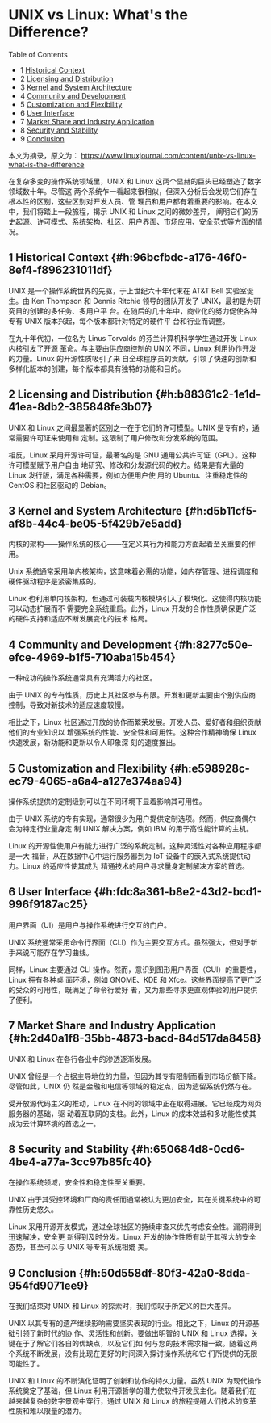 # UNIX vs Linux: What's the Difference?


<div class="ox-hugo-toc toc has-section-numbers">

<div class="heading">Table of Contents</div>

- <span class="section-num">1</span> [Historical Context](#h:96bcfbdc-a176-46f0-8ef4-f896231011df)
- <span class="section-num">2</span> [Licensing and Distribution](#h:b88361c2-1e1d-41ea-8db2-385848fe3b07)
- <span class="section-num">3</span> [Kernel and System Architecture](#h:d5b11cf5-af8b-44c4-be05-5f429b7e5add)
- <span class="section-num">4</span> [Community and Development](#h:8277c50e-efce-4969-b1f5-710aba15b454)
- <span class="section-num">5</span> [Customization and Flexibility](#h:e598928c-ec79-4065-a6a4-a127e374aa94)
- <span class="section-num">6</span> [User Interface](#h:fdc8a361-b8e2-43d2-bcd1-996f9187ac25)
- <span class="section-num">7</span> [Market Share and Industry Application](#h:2d40a1f8-35bb-4873-bacd-84d517da8458)
- <span class="section-num">8</span> [Security and Stability](#h:650684d8-0cd6-4be4-a77a-3cc97b85fc40)
- <span class="section-num">9</span> [Conclusion](#h:50d558df-80f3-42a0-8dda-954fd9071ee9)

</div>
<!--endtoc-->


本文为摘录，原文为： https://www.linuxjournal.com/content/unix-vs-linux-what-is-the-difference

在复杂多变的操作系统领域里，UNIX 和 Linux 这两个显赫的巨头已经塑造了数字领域数十年。尽管这
两个系统乍一看起来很相似，但深入分析后会发现它们存在根本性的区别，这些区别对开发人员、管
理员和用户都有着重要的影响。在本文中，我们将踏上一段旅程，揭示 UNIX 和 Linux 之间的微妙差异，
阐明它们的历史起源、许可模式、系统架构、社区、用户界面、市场应用、安全范式等方面的情况。


## <span class="section-num">1</span> Historical Context {#h:96bcfbdc-a176-46f0-8ef4-f896231011df}

UNIX 是一个操作系统世界的先驱，于上世纪六十年代末在 AT&amp;T Bell 实验室诞生。由 Ken
Thompson 和 Dennis Ritchie 领导的团队开发了 UNIX，最初是为研究目的创建的多任务、多用户平
台。在随后的几十年中，商业化的努力促使各种专有 UNIX 版本兴起，每个版本都针对特定的硬件平
台和行业而调整。

在九十年代初，一位名为 Linus Torvalds 的芬兰计算机科学学生通过开发 Linux 内核引发了开源
革命。与主要由供应商控制的 UNIX 不同，Linux 利用协作开发的力量。Linux 的开源性质吸引了来
自全球程序员的贡献，引领了快速的创新和多样化版本的创建，每个版本都具有独特的功能和目的。


## <span class="section-num">2</span> Licensing and Distribution {#h:b88361c2-1e1d-41ea-8db2-385848fe3b07}

UNIX 和 Linux 之间最显著的区别之一在于它们的许可模型。UNIX 是专有的，通常需要许可证来使用和
定制。这限制了用户修改和分发系统的范围。

相反，Linux 采用开源许可证，最著名的是 GNU 通用公共许可证（GPL）。这种许可模型赋予用户自由
地研究、修改和分发源代码的权力。结果是有大量的 Linux 发行版，满足各种需要，例如方便用户使
用的 Ubuntu、注重稳定性的 CentOS 和社区驱动的 Debian。


## <span class="section-num">3</span> Kernel and System Architecture {#h:d5b11cf5-af8b-44c4-be05-5f429b7e5add}

内核的架构——操作系统的核心——在定义其行为和能力方面起着至关重要的作用。

Unix 系统通常采用单内核架构，这意味着必需的功能，如内存管理、进程调度和硬件驱动程序是紧密集成的。

Linux 也利用单内核架构，但通过可装载内核模块引入了模块化。这使得内核功能可以动态扩展而不
需要完全系统重启。此外，Linux 开发的合作性质确保更广泛的硬件支持和适应不断发展变化的技术
格局。


## <span class="section-num">4</span> Community and Development {#h:8277c50e-efce-4969-b1f5-710aba15b454}

一种成功的操作系统通常具有充满活力的社区。

由于 UNIX 的专有性质，历史上其社区参与有限。开发和更新主要由个别供应商控制，导致对新技术的适应速度较慢。

相比之下，Linux 社区通过开放的协作而繁荣发展。开发人员、爱好者和组织贡献他们的专业知识以
增强系统的性能、安全性和可用性。这种合作精神确保 Linux 快速发展，新功能和更新以令人印象深
刻的速度推出。


## <span class="section-num">5</span> Customization and Flexibility {#h:e598928c-ec79-4065-a6a4-a127e374aa94}

操作系统提供的定制级别可以在不同环境下显着影响其可用性。

由于 UNIX 系统的专有实现，通常很少为用户提供定制选项。然而，供应商偶尔会为特定行业量身定
制 UNIX 解决方案，例如 IBM 的用于高性能计算的主机。

Linux 的开源性使用户有能力进行广泛的系统定制。这种灵活性对各种应用程序都是一大
福音，从在数据中心中运行服务器到为 IoT 设备中的嵌入式系统提供动力。Linux 的适应性使其成为
精通技术的用户寻求量身定制解决方案的首选。


## <span class="section-num">6</span> User Interface {#h:fdc8a361-b8e2-43d2-bcd1-996f9187ac25}

用户界面（UI）是用户与操作系统进行交互的门户。

UNIX 系统通常采用命令行界面（CLI）作为主要交互方式。虽然强大，但对于新手来说可能存在学习曲线。

同样，Linux 主要通过 CLI 操作。然而，意识到图形用户界面（GUI）的重要性，Linux 拥有各种桌
面环境，例如 GNOME、KDE 和 Xfce。这些界面提高了更广泛的受众的可用性，既满足了命令行爱好
者，又为那些寻求更直观体验的用户提供了便利。


## <span class="section-num">7</span> Market Share and Industry Application {#h:2d40a1f8-35bb-4873-bacd-84d517da8458}

UNIX 和 Linux 在各行各业中的渗透逐渐发展。

UNIX 曾经是一个占据主导地位的力量，但因为其专有限制而看到市场份额下降。尽管如此，UNIX 仍
然是金融和电信等领域的稳定点，因为遗留系统仍然存在。

受开放源代码主义的推动，Linux 在不同的领域中正在取得进展。它已经成为网页服务器的基础，驱
动着互联网的支柱。此外，Linux 的成本效益和多功能性使其成为云计算环境的首选之一。


## <span class="section-num">8</span> Security and Stability {#h:650684d8-0cd6-4be4-a77a-3cc97b85fc40}

在操作系统领域，安全性和稳定性至关重要。

UNIX 由于其受控环境和厂商的责任而通常被认为更加安全，其在关键系统中的可靠性历史悠久。

Linux 采用开源开发模式，通过全球社区的持续审查来优先考虑安全性。漏洞得到迅速解决，安全更
新得到及时分发。Linux 开发的协作性质有助于其强大的安全态势，甚至可以与 UNIX 等专有系统相媲
美。


## <span class="section-num">9</span> Conclusion {#h:50d558df-80f3-42a0-8dda-954fd9071ee9}

在我们结束对 UNIX 和 Linux 的探索时，我们惊叹于所定义的巨大差异。

UNIX 以其专有的遗产继续影响需要坚实表现的行业。相比之下，Linux 的开源基础引领了新时代的协
作、灵活性和创新。要做出明智的 UNIX 和 Linux 选择，关键在于了解它们各自的优缺点，以及它们如
何与您的技术需求相一致。随着这两个系统不断发展，没有比现在更好的时间深入探讨操作系统和它
们所提供的无限可能性了。

UNIX 和 Linux 的不断演化证明了创新和协作的持久力量。虽然 UNIX 为现代操作系统奠定了基础，但
Linux 利用开源哲学的潜力使软件开发民主化。随着我们在越来越复杂的数字景观中穿行，通过 UNIX
和 Linux 的旅程提醒人们技术的变革性质和难以限量的潜力。

